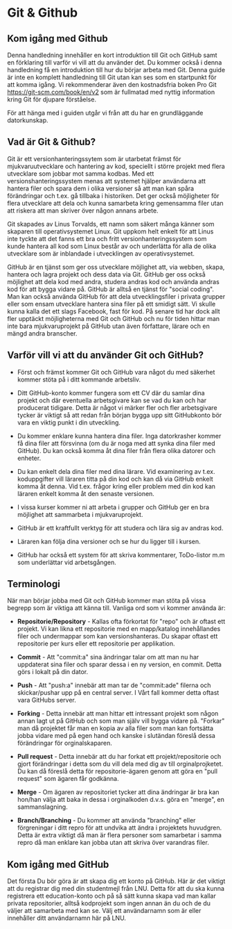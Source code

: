 # Git & Github

## Kom igång med Github
Denna handledning innehåller en kort introduktion till Git och GitHub samt en förklaring till varför vi vill att du använder det. Du kommer också i denna handledning få en introduktion till hur du börjar arbeta med Git. Denna guide är inte en komplett handledning till Git utan kan ses som en startpunkt för att komma igång. Vi rekommenderar även den kostnadsfria boken Pro Git <https://git-scm.com/book/en/v2> som är fullmatad med nyttig information kring Git för djupare förståelse.

För att hänga med i guiden utgår vi från att du har en grundläggande datorkunskap.

## Vad är Git & Github?
Git är ett versionhanteringssytem som är utarbetat främst för mjukvaruutvecklare och hantering av kod, speciellt i större projekt med flera utvecklare som jobbar mot samma kodbas. Med ett versionshanteringssystem menas att systemet hjälper användarna att hantera filer och spara dem i olika versioner så att man kan spåra förändringar och t.ex. gå tillbaka i historiken. Det ger också möjligheter för flera utvecklare att dela och kunna samarbeta kring gemensamma filer utan att riskera att man skriver över någon annans arbete. 

Git skapades av Linus Torvalds, ett namn som säkert många känner som skaparen till operativsystemet Linux. Git uppkom helt enkelt för att Linus inte tyckte att det fanns ett bra och fritt versionhanteringssystem som kunde hantera all kod som Linux består av och underlätta för alla de olika utvecklare som är inblandade i utvecklingen av operativsystemet.

GitHub är en tjänst som ger oss utvecklare möjlighet att, via webben, skapa, hantera och lagra projekt och dess data via Git. GitHub ger oss också möjlighet att dela kod med andra, studera andras kod och använda andras kod för att bygga vidare på. GitHub är alltså en tjänst för "social coding". Man kan också använda GitHub för att dela utvecklingsfiler i privata grupper eller som ensam utvecklare hantera sina filer på ett smidigt sätt. Vi skulle kunna kalla det ett slags Facebook, fast för kod. På senare tid har dock allt fler upptäckt möjligheterna med Git och GitHub och nu för tiden hittar man inte bara mjukvaruprojekt på GitHub utan även författare, lärare och en mängd andra branscher.

## Varför vill vi att du använder Git och GitHub?

* Först och främst kommer Git och GitHub vara något du med säkerhet kommer stöta på i ditt kommande arbetsliv.

* Ditt GitHub-konto kommer fungera som ett CV där du samlar dina projekt och där eventuella arbetsgivare kan se vad du kan och har producerat tidigare. Detta är något vi märker fler och fler arbetsgivare tycker är viktigt så att redan från början bygga upp sitt GitHubkonto bör vara en viktig punkt i din utveckling.

* Du kommer enklare kunna hantera dina filer. Inga datorkrasher kommer få dina filer att försvinna (om du är noga med att synka dina filer med GitHub). Du kan också komma åt dina filer från flera olika datorer och enheter.

* Du kan enkelt dela dina filer med dina lärare. Vid examinering av t.ex. koduppgifter vill läraren titta på din kod och kan då via GitHub enkelt komma åt denna. Vid t.ex. frågor kring eller problem med din kod kan läraren enkelt komma åt den senaste versionen.

* I vissa kurser kommer ni att arbeta i grupper och GitHub ger en bra möjlighet att sammarbeta i mjukvaruprojekt.

* GitHub är ett kraftfullt verktyg för att studera och lära sig av andras kod.

* Läraren kan följa dina versioner och se hur du ligger till i kursen.

* GitHub har också ett system för att skriva kommentarer, ToDo-listor m.m som underlättar vid arbetsgången.

## Terminologi
När man börjar jobba med Git och GitHub kommer man stöta på vissa begrepp som är viktiga att känna till. Vanliga ord som vi kommer använda är:

* **Repositorie/Repository** - Kallas ofta förkortat för "repo" och är oftast ett projekt. Vi kan likna ett repositorie med en mapp/katalog innehållandes filer och undermappar som kan versionshanteras. Du skapar oftast ett repositorie per kurs eller ett repositorie per applikation.

* **Commit** - Att "commit:a" sina ändringar talar om att man nu har uppdaterat sina filer och sparar dessa i en ny version, en commit. Detta görs i lokalt på din dator.

* **Push** - Att "push:a" innebär att man tar de "commit:ade" filerna och skickar/pushar upp på en central server. I Vårt fall kommer detta oftast vara GitHubs server.

* **Forking** - Detta innebär att man hittar ett intressant projekt som någon annan lagt ut på GitHub och som man själv vill bygga vidare på. "Forkar" man då projektet får man en kopia av alla filer som man kan fortsätta jobba vidare med på egen hand och kanske i slutändan föreslå dessa förändringar för orginalskaparen.

* **Pull request** - Detta innebär att du har forkat ett projekt/repositorie och gjort förändringar i detta som du vill dela med dig av till orginalprojketet. Du kan då föreslå detta för repositorie-ägaren genom att göra en "pull request" som ägaren får godkänna.

* **Merge** - Om ägaren av repositoriet tycker att dina ändringar är bra kan hon/han välja att baka in dessa i orginalkoden d.v.s. göra en "merge", en sammanslagning.

* **Branch/Branching** - Du kommer att använda "branching" eller förgreningar i ditt repro för att undvika att ändra i projektets huvudgren. Detta är extra viktigt då man är flera personer som samarbetar i samma repro då man enklare kan jobba utan att skriva över varandras filer.

## Kom igång med GitHub
Det första Du bör göra är att skapa dig ett konto på GitHub. Här är det viktigt att du registrar dig med din studentmejl från LNU. Detta för att du ska kunna registrera ett education-konto och på så sätt kunna skapa vad man kallar privata repositorier, alltså kodprojekt som ingen annan än du och de du väljer att samarbeta med kan se. Välj ett användarnamn som är eller innehåller ditt användarnamn här på LNU.
